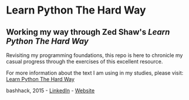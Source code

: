 # Learn Python The Hard Way
## Working my way through Zed Shaw's _Learn Python The Hard Way_
Revisiting my programming foundations, this repo is here to chronicle my casual progress through the exercises of this excellent resource.

For more information about the text I am using in my studies, please visit: [Learn Python The Hard Way](http://learnpythonthehardway.org/book/)

bashhack, 2015 - [LinkedIn](https://www.linkedin.com/in/marclaughton) - [Website](http://www.marclaughton.com/)
